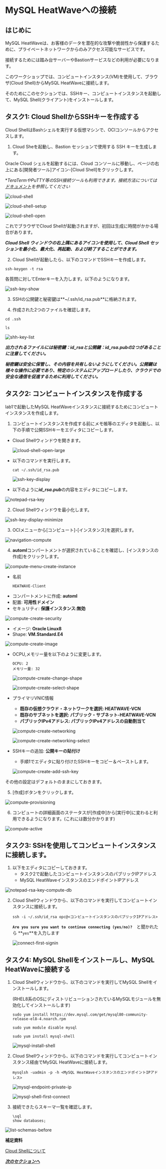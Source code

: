 # MySQL HeatWaveへの接続

## はじめに
MySQL HeatWaveは、お客様のデータを潜在的な攻撃や脆弱性から保護するために、プライベートネットワークからのみアクセス可能なサービスです。

接続するためには踏み台サーバーやBastionサービスなどの利用が必要になります。

このワークショップでは、コンピュートインスタンス(VM)を使用して、ブラウザ(Cloud Shell)からMySQL HeatWaveに接続します。

そのためにこのセクションでは、SSHキー、コンピュートインスタンスを起動して、MySQL Shell(クライアント)をインストールします。

## タスク1: Cloud ShellからSSHキーを作成する

Cloud ShellはBashシェルを実行する仮想マシンで、OCIコンソールからアクセスします。

1. Cloud Sheを起動し、Bastion セッションで使用する SSH キーを生成します。

Oracle Cloud シェルを起動するには、Cloud コンソールに移動し、ページの右上にある[開発者ツール]アイコン-[Cloud Shell]をクリックします。

**TeraTermやPuTTY等のSSH接続ツールも利用できます。接続方法については[ドキュメント](https://docs.oracle.com/ja-jp/iaas/Content/GSG/Tasks/testingconnection.htm)を参照してください*

![cloud-shell](./image/cloud-shell.png)

![cloud-shell-setup](./image/cloud-shell-setup.png)

![cloud-shell-open](./image/cloud-shell-open.png)

これでブラウザでCloud Shellが起動されますが、初回は生成に時間がかかる場合があります。

***Cloud Shell ウィンドウの右上隅にあるアイコンを使用して、Cloud Shell セッションを最小化、最大化、再起動、および終了することができます。***

2. Cloud Shellが起動したら、以下のコマンドでSSHキーを作成します。

  ```
  ssh-keygen -t rsa
  ```

  各質問に対してEnterキーを入力します。以下のようになります。

  ![ssh-key-show](./image/ssh-key-show.png)
  
3. SSHの公開鍵と秘密鍵は**~/.ssh/id_rsa.pub**に格納されます。

4. 作成された2つのファイルを確認します。
  ```
  cd .ssh
  ```
  ```
  ls
  ```

  ![shh-key-list](./image/shh-key-list.png)

  ***出力されるファイルには秘密鍵：id_rsaと公開鍵：id_rsa.pubの2つがあることに注意してください。***
  
  ***秘密鍵は安全に保管し、その内容を共有しないようにしてください。公開鍵は様々な操作に必要であり、特定のシステムにアップロードしたり、クラウドでの安全な通信を促進するために利用してください。***

## タスク2: コンピュートインスタンスを作成する

lab1で起動したMySQL HeatWaveインスタンスに接続するためにコンピュートインスタンスを作成します。

1. コンピュートインスタンスを作成する前にメモ帳等のエディタを起動し、以下の手順で公開SSHキーをエディタにコピーします。
  - Cloud Shellウィンドウを開きます。

    ![cloud-shell-open-large](./image/cloud-shell-open-large.png)

  - 以下のコマンドを実行します。
    ```
    cat ~/.ssh/id_rsa.pub
    ```

    ![ssh-key-display](./image/ssh-key-display.png)

  - 以下のように***id_rsa.pub***の内容をエディタにコピーします。

  ![notepad-rsa-key](./image/notepad-rsa-key.png)

2. Cloud Shellウィンドウを最小化します。

  ![ssh-key-display-minimize](./image/ssh-key-display-minimize.png)

3. OCIメニューから[コンピュート]-[インスタンス]を選択します。

  ![navigation-compute](./image/navigation-compute.png)  

4. **automl**コンパートメントが選択されていることを確認し、[インスタンスの作成]をクリックします。

  ![compute-menu-create-instance](./image/compute-menu-create-instance.png)
  
  - 名前
    ```
    HEATWAVE-Client
    ```
  - コンパートメントに作成: **automl**
  - 配置: **可用性ドメイン**
  - セキュリティ: **保護インスタンス:無効**

  ![compute-create-security](./image/compute-create-security.png)

  - イメージ: **Oracle Linux8**
  - Shape: **VM.Standard.E4**

  ![compute-create-image](./image/compute-create-image.png)

  - OCPU,メモリー量を以下のように変更します。
    
    ```
    OCPU: 2
    メモリー量: 32
    ```

    ![compute-create-change-shape](./image/compute-create-change-shape.png)
    
    ![compute-create-select-shape](./image/compute-create-select-shape.png)
   
  - プライマリVNIC情報
    - **既存の仮想クラウド・ネットワークを選択: HEATWAVE-VCN**
    - **既存のサブネットを選択: パブリック・サブネット-HEATWAVE-VCN**
    - **パブリックIPv4アドレス: パブリックIPv4アドレスの自動割当て**

    ![compute-create-networking](./image/compute-create-networking.png)
     
    ![compute-create-networking-select](./image/compute-create-networking-select.png)

  - SSHキーの追加: **公開キーの貼付け**
    - 手順1でエディタに貼り付けたSSHキーをコピー＆ペーストします。    

    ![compute-create-add-ssh-key](./image/compute-create-add-ssh-key.png)
    
  その他の設定はデフォルトのままにしておきます。 
  
5. [作成]ボタンをクリックします。

  ![compute-provisioning](./image/compute-provisioning.png)

6. コンピュートの詳細画面のステータスが[作成中]から[実行中]に変わると利用できるようになります。(これには数分かかります)

  ![compute-active](./image/compute-active.png)

## タスク3: SSHを使用してコンピュートインスタンスに接続します。
1. 以下をエディタにコピーしておきます。
   - タスク2で起動したコンピュートインスタンスのパブリックIPアドレス
   - MySQL HeatWaveインスタンスのエンドポイントIPアドレス

  ![notepad-rsa-key-compute-db](./image/notepad-rsa-key-compute-db.png)

2. Cloud Shellウィンドウから、以下のコマンドを実行してコンピュートインスタンスに接続します。
    ```
    ssh -i ~/.ssh/id_rsa opc@<コンピュートインスタンスのパブリックIPアドレス>
    ```
    **`Are you sure you want to continue connecting (yes/no)?`**　と聞かれたら **`yes`**を入力します

    ![connect-first-signin](./image/connect-first-signin.png)

## タスク4: MySQL Shellをインストールし、MySQL HeatWaveに接続する
1. Cloud Shellウィンドウから、以下のコマンドを実行してMySQL Shellをインストールします。

    (RHEL8系のOSにディストリビューションされているMySQLモジュールを無効化してインストールします) 
   ```
   sudo yum install https://dev.mysql.com/get/mysql80-community-release-el8-4.noarch.rpm
   ```
   ```
   sudo yum module disable mysql
   ```
   ```
   sudo yum install mysql-shell
   ```

    ![mysql-install-shell](./image/mysql-install-shell.png)

3. Cloud Shellウィンドウから、以下のコマンドを実行してコンピュートインスタンス経由でMySQL HeatWaveに接続します。
   ```
   mysqlsh -uadmin -p -h <MySQL HeatWaveインスタンスのエンドポイントIPアドレス>
   ```

    ![mysql-endpoint-private-ip](./image/mysql-endpoint-private-ip.png)

    ![mysql-shell-first-connect](./image/mysql-shell-first-connect.png)

4. 接続できたらスキーマ一覧を確認します。
   ```
   \sql
   show databases;
   ```
  ![list-schemas-before](./image/list-schemas-before.png)

**補足資料**

[Cloud Shellについて](https://www.oracle.com/jp/devops/cloud-shell/?source=:so:ch:or:awr::::Sc)


***[次のセクションへ](../lab4/readme.md)***
